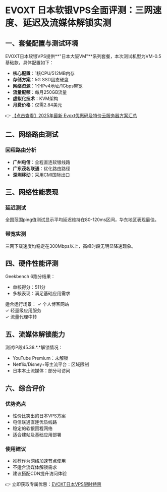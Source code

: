 # EVOXT 日本软银VPS全面评测：三网速度、延迟及流媒体解锁实测

## 一、套餐配置与测试环境

EVOXT日本软银VPS提供**"日本大阪VM"**系列套餐，本次测试机型为VM-0.5基础款，具体配置如下：
- **核心配置**：1核CPU/512MB内存
- **存储方案**：5G SSD固态硬盘
- **网络资源**：1个IPv4地址/1Gbps带宽
- **流量配额**：每月250GB流量
- **虚拟化技术**：KVM架构
- **月费价格**：仅需2.84美元

👉 [【点击查看】2025年最新 Evoxt优惠码及特价云服务器方案汇总](https://bit.ly/evoxt)

## 二、网络路由测试

### 回程路由分析
- **广州电信**：全程直连软银线路
- **广东茂名联通**：优化路由路径
- **深圳移动**：采用CMI国际出口

## 三、网络性能表现

### 延迟测试
全国范围ping值测试显示平均延迟维持在80-120ms区间，华东地区表现最佳。

### 带宽实测
三网下载速度均稳定在300Mbps以上，高峰时段无明显降速现象。

## 四、硬件性能评测

Geekbench 6跑分结果：
- 单核得分：511分
- 多核表现：满足基础应用需求

适合运行场景：
✓ 个人博客网站  
✓ 轻量级应用服务  
✓ 流量代理中转

## 五、流媒体解锁能力

测试IP段45.38.*.*解锁情况：
- YouTube Premium：未解锁
- Netflix/Disney+等主流平台：区域限制
- 日本本土流媒体：部分可访问

## 六、综合评价

### 优势亮点
- 性价比突出的日本VPS方案
- 电信联通直连优质线路
- 稳定的软银回程网络
- 适合建站及基础应用部署

### 使用建议
- 推荐作为网络加速节点使用
- 不适合流媒体解锁需求
- 建议搭配CDN提升访问体验

👉 立即获取专属优惠：[EVOXT日本VPS限时特惠](https://bit.ly/evoxt)